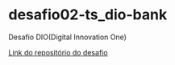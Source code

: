 # desafio02-ts_dio-bank
Desafio DIO(Digital Innovation One)

[Link do repositório do desafio](https://github.com/digitalinnovationone/desafio02-ts)